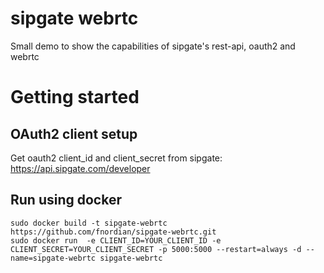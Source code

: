 sipgate webrtc
==============

Small demo to show the capabilities of sipgate's rest-api, oauth2 and webrtc

Getting started
===============

## OAuth2 client setup

Get oauth2 client_id and client_secret from sipgate: https://api.sipgate.com/developer

## Run using docker

    sudo docker build -t sipgate-webrtc https://github.com/fnordian/sipgate-webrtc.git
    sudo docker run  -e CLIENT_ID=YOUR_CLIENT_ID -e CLIENT_SECRET=YOUR_CLIENT_SECRET -p 5000:5000 --restart=always -d --name=sipgate-webrtc sipgate-webrtc
